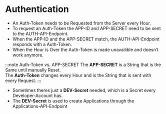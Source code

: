 
# Authentication

- An Auth-Token needs to be Requested from the Server every Hour.
- To request an Auth-Token the APP-ID and APP-SECRET need to be sent to the AUTH-API-Endpoint.
- When the APP-ID and the APP-SECRET match, the AUTH-API-Endpoint responds with a Auth-Token.
- When the Hour is Over the Auth-Token is made unavailible and doesn’t work anymore.

:::note Auth-Token vs. APP-SECRET
The **APP-SECRET** is a String that is the Same until manually Reset.   
The **Auth-Token** changes every Hour and is the String that is sent with every Request.
:::

- Sometimes theres just a **DEV-Secret** needed, which is a Secret every Developer-Account has.
- The **DEV-Secret** is used to create Applications through the Applications-API-Endpoint
